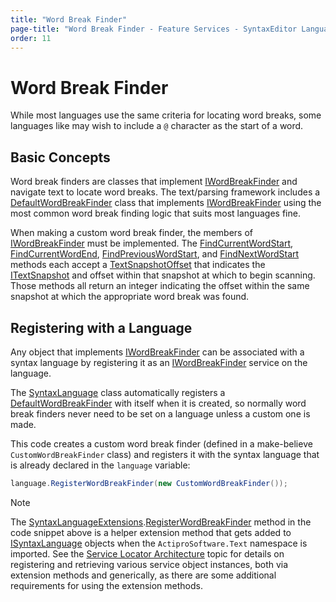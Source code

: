```yaml
---
title: "Word Break Finder"
page-title: "Word Break Finder - Feature Services - SyntaxEditor Language Creation Guide"
order: 11
---
```

# Word Break Finder

While most languages use the same criteria for locating word breaks, some languages like may wish to include a `@` character as the start of a word.

## Basic Concepts

Word break finders are classes that implement [IWordBreakFinder](xref:ActiproSoftware.Text.IWordBreakFinder) and navigate text to locate word breaks.  The text/parsing framework includes a [DefaultWordBreakFinder](xref:ActiproSoftware.Text.Implementation.DefaultWordBreakFinder) class that implements [IWordBreakFinder](xref:ActiproSoftware.Text.IWordBreakFinder) using the most common word break finding logic that suits most languages fine.

When making a custom word break finder, the members of [IWordBreakFinder](xref:ActiproSoftware.Text.IWordBreakFinder) must be implemented.  The [FindCurrentWordStart](xref:ActiproSoftware.Text.IWordBreakFinder.FindCurrentWordStart*), [FindCurrentWordEnd](xref:ActiproSoftware.Text.IWordBreakFinder.FindCurrentWordEnd*), [FindPreviousWordStart](xref:ActiproSoftware.Text.IWordBreakFinder.FindPreviousWordStart*), and [FindNextWordStart](xref:ActiproSoftware.Text.IWordBreakFinder.FindNextWordStart*) methods each accept a [TextSnapshotOffset](xref:ActiproSoftware.Text.TextSnapshotOffset) that indicates the [ITextSnapshot](xref:ActiproSoftware.Text.ITextSnapshot) and offset within that snapshot at which to begin scanning.  Those methods all return an integer indicating the offset within the same snapshot at which the appropriate word break was found.

## Registering with a Language

Any object that implements [IWordBreakFinder](xref:ActiproSoftware.Text.IWordBreakFinder) can be associated with a syntax language by registering it as an [IWordBreakFinder](xref:ActiproSoftware.Text.IWordBreakFinder) service on the language.

The [SyntaxLanguage](xref:ActiproSoftware.Text.Implementation.SyntaxLanguage) class automatically registers a [DefaultWordBreakFinder](xref:ActiproSoftware.Text.Implementation.DefaultWordBreakFinder) with itself when it is created, so normally word break finders never need to be set on a language unless a custom one is made.

This code creates a custom word break finder (defined in a make-believe `CustomWordBreakFinder` class) and registers it with the syntax language that is already declared in the `language` variable:

```csharp
language.RegisterWordBreakFinder(new CustomWordBreakFinder());
```

> [!NOTE]
> The [SyntaxLanguageExtensions](xref:ActiproSoftware.Text.SyntaxLanguageExtensions).[RegisterWordBreakFinder](xref:ActiproSoftware.Text.SyntaxLanguageExtensions.RegisterWordBreakFinder*) method in the code snippet above is a helper extension method that gets added to [ISyntaxLanguage](xref:ActiproSoftware.Text.ISyntaxLanguage) objects when the `ActiproSoftware.Text` namespace is imported.  See the [Service Locator Architecture](../service-locator-architecture.md) topic for details on registering and retrieving various service object instances, both via extension methods and generically, as there are some additional requirements for using the extension methods.
